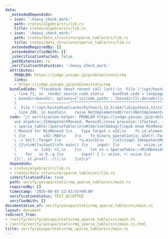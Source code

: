 ```yaml
---
data:
  _extendedDependsOn:
  - icon: ':heavy_check_mark:'
    path: crates/algebra/src/lib.rs
    title: crates/algebra/src/lib.rs
  - icon: ':heavy_check_mark:'
    path: crates/data_structure/sparse_table/src/lib.rs
    title: crates/data_structure/sparse_table/src/lib.rs
  _extendedRequiredBy: []
  _extendedVerifiedWith: []
  _isVerificationFailed: false
  _pathExtension: rs
  _verificationStatusIcon: ':heavy_check_mark:'
  attributes:
    PROBLEM: https://judge.yosupo.jp/problem/staticrmq
    links:
    - https://judge.yosupo.jp/problem/staticrmq
  bundledCode: "Traceback (most recent call last):\n  File \"/opt/hostedtoolcache/Python/3.13.5/x64/lib/python3.13/site-packages/onlinejudge_verify/documentation/build.py\"\
    , line 71, in _render_source_code_stat\n    bundled_code = language.bundle(stat.path,\
    \ basedir=basedir, options={'include_paths': [basedir]}).decode()\n          \
    \         ~~~~~~~~~~~~~~~^^^^^^^^^^^^^^^^^^^^^^^^^^^^^^^^^^^^^^^^^^^^^^^^^^^^^^^^^^^^^^^^^^\n\
    \  File \"/opt/hostedtoolcache/Python/3.13.5/x64/lib/python3.13/site-packages/onlinejudge_verify/languages/rust.py\"\
    , line 288, in bundle\n    raise NotImplementedError\nNotImplementedError\n"
  code: "// verification-helper: PROBLEM https://judge.yosupo.jp/problem/staticrmq\n\
    use algebra::{IdempotentMonoid, Monoid};\nuse proconio::{fastout, input};\nuse\
    \ sparse_table::SparseTable;\n\n#[derive(Debug)]\npub enum MinMonoid {}\nimpl\
    \ Monoid for MinMonoid {\n    type Target = u32;\n    fn id_element() -> Self::Target\
    \ {\n        u32::MAX\n    }\n    fn binary_operation(a: &Self::Target, b: &Self::Target)\
    \ -> Self::Target {\n        *a.min(b)\n    }\n}\nimpl IdempotentMonoid for MinMonoid\
    \ {}\n\n#[fastout]\nfn main() {\n    input! {\n        n: usize,\n        q: usize,\n\
    \        a: [u32; n],\n    }\n    let st = SparseTable::<MinMonoid>::new(a);\n\
    \    for _ in 0..q {\n        input! { l: usize, r: usize }\n        println!(\"\
    {}\", st.prod(l..r));\n    }\n}\n"
  dependsOn:
  - crates/algebra/src/lib.rs
  - crates/data_structure/sparse_table/src/lib.rs
  isVerificationFile: true
  path: verify/yosupo/staticrmq_sparse_table/src/main.rs
  requiredBy: []
  timestamp: '2025-08-03 12:43:51+09:00'
  verificationStatus: TEST_ACCEPTED
  verifiedWith: []
documentation_of: verify/yosupo/staticrmq_sparse_table/src/main.rs
layout: document
redirect_from:
- /verify/verify/yosupo/staticrmq_sparse_table/src/main.rs
- /verify/verify/yosupo/staticrmq_sparse_table/src/main.rs.html
title: verify/yosupo/staticrmq_sparse_table/src/main.rs
---
```

